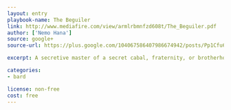 ```yaml
---
layout: entry
playbook-name: The Beguiler
link: http://www.mediafire.com/view/armlrbmnfzd608t/The_Beguiler.pdf
author: ['Nemo Hana']
source: google+
source-url: https://plus.google.com/104067586407986674942/posts/Pp1Cfu69p2U

excerpt: A secretive master of a secret cabal, fraternity, or brotherhood who uses deception, mental compulsion, and shadowy illusion to control those around him.

categories:
- bard

license: non-free
cost: free
---
```

